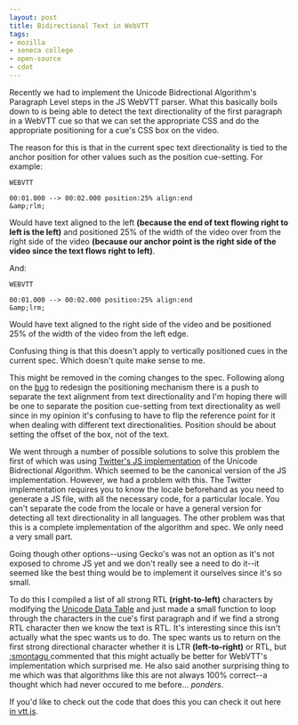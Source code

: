 ```yaml
---
layout: post
title: Bidirectional Text in WebVTT
tags:
- mozilla
- seneca college
- open-source
- cdot
---
```


Recently we had to implement the Unicode Bidrectional Algorithm's Paragraph
Level steps in the JS WebVTT parser. What this basically boils down to is being
able to detect the text directionality of the first paragraph in a WebVTT cue
so that we can set the appropriate CSS and do the appropriate positioning for
a cue's CSS box on the video.

The reason for this is that in the current spec text directionality is tied to
the anchor position for other values such as the position cue-setting. For
example:

    WEBVTT
    
    00:01.000 --> 00:02.000 position:25% align:end
    &amp;rlm;

Would have text aligned to the left **(because the end of text flowing right
to left is the left)** and positioned 25% of the width of the video over from the
right side of the video **(because our anchor point is the right side of the video
since the text flows right to left)**.

And:

    WEBVTT
    
    00:01.000 --> 00:02.000 position:25% align:end
    &amp;lrm;

Would have text aligned to the right side of the video and be positioned 25% of
the width of the video from the left edge.

Confusing thing is that this doesn't apply to vertically positioned cues in the
current spec. Which doesn't quite make sense to me.

This might be removed in the coming changes to the spec. Following along on the
[bug](https://www.w3.org/Bugs/Public/show_bug.cgi?id=20037) to redesign the
positioning mechanism there is a push to separate the text alignment from text
directionality and I'm hoping there will be one to separate the position
cue-setting from text directionality as well since in my opinion it's confusing
to have to flip the reference point for it when dealing with different text
directionalities. Position should be about setting the offset of the box, not
of the text.

We went through a number of possible solutions to solve this problem the first
of which was using [Twitter's JS implementation](https://github.com/twitter/twitter-cldr-js)
of the Unicode Bidrectional Algorithm. Which seemed to be the canonical version
of the JS implementation. However, we had a problem with this. The Twitter
implementation requires you to know the locale beforehand as you need to
generate a JS file, with all the necessary code, for a particular locale. You
can't separate the code from the locale or have a general version for detecting
all text directionality in all languages. The other problem was that this is a
complete implementation of the algorithm and spec. We only need a very small
part.

Going though other options--using Gecko's was not an option as it's not exposed
to chrome JS yet and we don't really see a need to do it--it seemed like the best
thing would be to implement it ourselves since it's so small.

To do this I compiled a list of all strong RTL **(right-to-left)** characters by
modifying the [Unicode Data Table](http://www.unicode.org/Public/UNIDATA/UnicodeData.txt)
and just made a small function to loop through the characters in the cue's first
paragraph and if we find a strong RTL character then we know the text is
RTL. It's interesting since this isn't actually what the spec wants us
to do. The spec wants us to return on the first strong directional character
whether it is LTR **(left-to-right)** or RTL, but [:smontagu ](http://smontagu.org/)
commented that this might actually be better for WebVTT's implementation which
surprised me. He also said another surprising thing to me which was that
algorithms like this are not always 100% correct--a thought which had never
occured to me before... *ponders*.

If you'd like to check out the code that does this you can check it out here
[in vtt.js](https://github.com/andreasgal/vtt.js/blob/e495e1b76e89a8b2b7a76cfe99a1af7b321062b5/vtt.js#L523).










